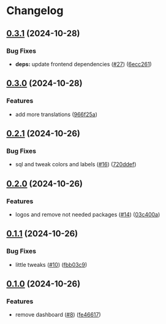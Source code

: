 # Changelog

## [0.3.1](https://github.com/joshlopes/ricardo-avaliacao/compare/frontend-v0.3.0...frontend-v0.3.1) (2024-10-28)


### Bug Fixes

* **deps:** update frontend dependencies ([#27](https://github.com/joshlopes/ricardo-avaliacao/issues/27)) ([6ecc261](https://github.com/joshlopes/ricardo-avaliacao/commit/6ecc261c6acbd9fa26139b5066ebaf519b20605d))

## [0.3.0](https://github.com/joshlopes/ricardo-avaliacao/compare/frontend-v0.2.1...frontend-v0.3.0) (2024-10-28)


### Features

* add more translations ([966f25a](https://github.com/joshlopes/ricardo-avaliacao/commit/966f25a16458ec66bf30689332e066815561c3d9))

## [0.2.1](https://github.com/joshlopes/ricardo-avaliacao/compare/frontend-v0.2.0...frontend-v0.2.1) (2024-10-26)


### Bug Fixes

* sql and tweak colors and labels ([#16](https://github.com/joshlopes/ricardo-avaliacao/issues/16)) ([720ddef](https://github.com/joshlopes/ricardo-avaliacao/commit/720ddef6acb79b656aa51cc350cde55350d8be13))

## [0.2.0](https://github.com/joshlopes/ricardo-avaliacao/compare/frontend-v0.1.1...frontend-v0.2.0) (2024-10-26)


### Features

* logos and remove not needed packages ([#14](https://github.com/joshlopes/ricardo-avaliacao/issues/14)) ([03c400a](https://github.com/joshlopes/ricardo-avaliacao/commit/03c400ae3175b94c82bce9ea85f3690711dafab6))

## [0.1.1](https://github.com/joshlopes/ricardo-avaliacao/compare/frontend-v0.1.0...frontend-v0.1.1) (2024-10-26)


### Bug Fixes

* little tweaks ([#10](https://github.com/joshlopes/ricardo-avaliacao/issues/10)) ([fbb03c9](https://github.com/joshlopes/ricardo-avaliacao/commit/fbb03c91c83d84bb88215630f4ed0b55965fd673))

## [0.1.0](https://github.com/joshlopes/ricardo-avaliacao/compare/frontend-v0.0.1...frontend-v0.1.0) (2024-10-26)


### Features

* remove dashboard ([#8](https://github.com/joshlopes/ricardo-avaliacao/issues/8)) ([fe46617](https://github.com/joshlopes/ricardo-avaliacao/commit/fe46617b8ab306e35f35d54fef40033fc4372b7a))
